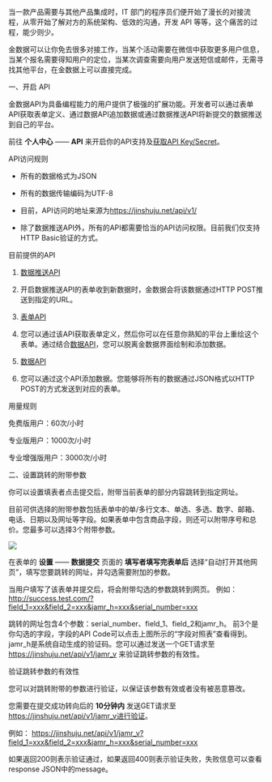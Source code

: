 当一款产品需要与其他产品集成时，IT 部门的程序员们便开始了漫长的对接流程，从零开始了解对方的系统架构、低效的沟通，开发 API 等等，这个痛苦的过程，能少则少。





金数据可以让你免去很多对接工作，当某个活动需要在微信中获取更多用户信息，当某个报名需要得知用户的定位，当某次调查需要向用户发送短信或邮件，无需寻找其他平台，在金数据上可以直接完成。





一、开启 API





金数据API为具备编程能力的用户提供了极强的扩展功能。开发者可以通过表单API获取表单定义、通过数据API追加数据或通过数据推送API将新提交的数据推送到自己的平台。





前往 **个人中心** —— **API** 来开启你的API支持及[获取API Key\/Secret](https://help.jinshuju.net/articles/api-auth.html)。





API访问规则

* 所有的数据格式为JSON

* 所有的数据传输编码为UTF-8

* 目前，API访问的地址来源为[https:\/\/jinshuju.net\/api\/v1\/](https://jinshuju.net/api/v1/)

* 除了数据推送API外，所有的API都需要恰当的API访问权限。目前我们仅支持HTTP Basic验证的方式。

目前提供的API

1. [数据推送API](https://help.jinshuju.net/articles/http-push.html)

1. 开启数据推送API的表单收到新数据时，金数据会将该数据通过HTTP POST推送到指定的URL。

1. [表单API](https://help.jinshuju.net/articles/form-api.html)

1. 您可以通过该API获取表单定义，然后你可以在任意你熟知的平台上重绘这个表单。通过结合[数据API](https://help.jinshuju.net/articles/entry-api.html)，您可以脱离金数据界面绘制和添加数据。

1. [数据API](https://help.jinshuju.net/articles/entry-api.html)

1. 您可以通过这个API添加数据。您能够将所有的数据通过JSON格式以HTTP POST的方式发送到对应的表单。

用量规则

免费版用户：60次\/小时

专业版用户：1000次\/小时

专业增强版用户：3000次\/小时





二、设置跳转的附带参数





你可以设置填表者点击提交后，附带当前表单的部分内容跳转到指定网址。





目前可供选择的附带参数包括表单中的单\/多行文本、单选、多选、数字、邮箱、电话、日期以及网址等字段。如果表单中包含商品字段，则还可以附带序号和总价。您最多可以选择3个附带参数。

![](https://o1cqumdwn.qnssl.com/assets/file/408/redirect-with-params.png)



在表单的 **设置** —— **数据提交** 页面的 **填写者填写完表单后** 选择“自动打开其他网页”，填写您要跳转的网址，并勾选需要附加的参数。

当用户填写了该表单并提交后，将会附带勾选的参数跳转到网页。 例如：[http:\/\/success.test.com\/?field\_1=xxx&field\_2=xxx&jamr\_h=xxx&serial\_number=xxx](http://success.test.com/?field_1=xxx&field_2=xxx&jamr_h=xxx&serial_number=xxx)

跳转的网址包含4个参数：serial\_number、field\_1、field\_2和jamr\_h。 前3个是你勾选的字段，字段的API Code可以点击上图所示的“字段对照表”查看得到。jamr\_h是系统自动生成的验证码。您可以通过发送一个GET请求至 [https:\/\/jinshuju.net\/api\/v1\/jamr\_v](https://jinshuju.net/api/v1/jamr_v) 来验证跳转参数的有效性。





验证跳转参数的有效性

您可以对跳转附带的参数进行验证，以保证该参数有效或者没有被恶意篡改。

您需要在提交成功转向后的 **10分钟内** 发送GET请求至 [https:\/\/jinshuju.net\/api\/v1\/jamr\_v进行验证](https://jinshuju.net/api/v1/jamr_v%E8%BF%9B%E8%A1%8C%E9%AA%8C%E8%AF%81)。

例如： [https:\/\/jinshuju.net\/api\/v1\/jamr\_v?field\_1=xxx&field\_2=xxx&jamr\_h=xxx&serial\_number=xxx](https://jinshuju.net/api/v1/jamr_v?field_1=xxx&field_2=xxx&jamr_h=xxx&serial_number=xxx)

如果返回200则表示验证通过，如果返回400则表示验证失败，失败信息可以查看response JSON中的message。



